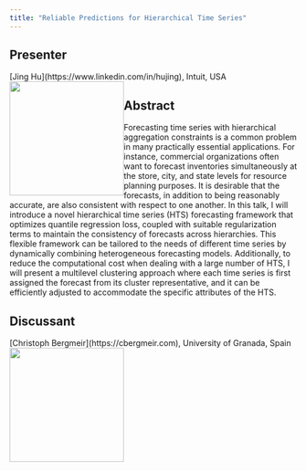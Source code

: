```yaml
---
title: "Reliable Predictions for Hierarchical Time Series"
---
```


## Presenter

<div class = "figure">
[Jing Hu](https://www.linkedin.com/in/hujing), Intuit, USA
<img src="/img/jing.png"  width=200px height=200px style="float:left">
</div>

## Abstract

Forecasting time series with hierarchical aggregation constraints is a common problem in many practically essential applications. For instance, commercial organizations often want to forecast inventories simultaneously at the store, city, and state levels for resource planning purposes. It is desirable that the forecasts, in addition to being reasonably accurate, are also consistent with respect to one another. In this talk, I will introduce a novel hierarchical time series (HTS) forecasting framework that optimizes quantile regression loss, coupled with suitable regularization terms to maintain the consistency of forecasts across hierarchies. This flexible framework can be tailored to the needs of different time series by dynamically combining heterogeneous forecasting models. Additionally, to reduce the computational cost when dealing with a large number of HTS, I will present a multilevel clustering approach where each time series is first assigned the forecast from its cluster representative, and it can be efficiently adjusted to accommodate the specific attributes of the HTS.

## Discussant

<div class = "figure">
[Christoph Bergmeir](https://cbergmeir.com), University of Granada, Spain
<img src=/img/christoph.png  width=200px height=200px style="float:left">
</div>
